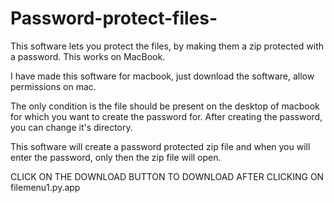 # Password-protect-files-
This software lets you protect the files, by making them a zip protected with a password. This works on MacBook. 

I have made this software for macbook, just download the software, allow permissions on mac.

The only condition is the file should be present on the desktop of macbook for which you want to create the password for. After creating the password, you can change it's directory.

This software will create a password protected zip file and when you will enter the password, only then the zip file will open.

CLICK ON THE DOWNLOAD BUTTON TO DOWNLOAD AFTER CLICKING ON filemenu1.py.app 



